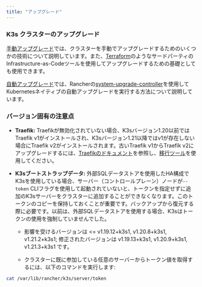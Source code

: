 ```yaml
---
title: "アップグレード"
---
```


### K3s クラスターのアップグレード

[手動アップグレード](manual.md)では、クラスターを手動でアップグレードするためのいくつかの技術について説明しています。また、[Terraform](https://www.terraform.io/)のようなサードパーティのInfrastructure-as-Codeツールを使用してアップグレードするための基礎としても使用できます。

[自動アップグレード](automated.md)では、Rancherの[system-upgrade-controller](https://github.com/rancher/system-upgrade-controller)を使用してKubernetesネイティブの自動アップグレードを実行する方法について説明しています。

### バージョン固有の注意点

- **Traefik:** Traefikが無効化されていない場合、K3sバージョン1.20以前ではTraefik v1がインストールされ、K3sバージョン1.21以降ではv1が存在しない場合にTraefik v2がインストールされます。古いTraefik v1からTraefik v2にアップグレードするには、[Traefikのドキュメント](https://doc.traefik.io/traefik/migrate/v1-to-v2/)を参照し、[移行ツール](https://github.com/traefik/traefik-migration-tool)を使用してください。

- **K3sブートストラップデータ:** 外部SQLデータストアを使用したHA構成でK3sを使用している場合、サーバー（コントロールプレーン）ノードが`--token` CLIフラグを使用して起動されていないと、トークンを指定せずに追加のK3sサーバーをクラスターに追加することができなくなります。このトークンのコピーを保持しておくことが重要です。バックアップから復元する際に必要です。以前は、外部SQLデータストアを使用する場合、K3sはトークンの使用を強制していませんでした。
    - 影響を受けるバージョンは &lt;= v1.19.12+k3s1, v1.20.8+k3s1, v1.21.2+k3s1; 修正されたバージョンは v1.19.13+k3s1, v1.20.9+k3s1, v1.21.3+k3s1 です。

    - クラスターに既に参加している任意のサーバーからトークン値を取得するには、以下のコマンドを実行します:
```bash
cat /var/lib/rancher/k3s/server/token
```